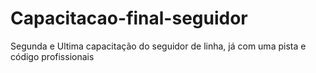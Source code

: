 # Capacitacao-final-seguidor
Segunda e Ultima capacitação do seguidor de linha, já com uma pista e código profissionais

